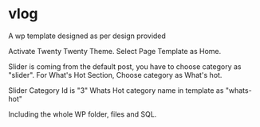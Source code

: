 # vlog
A wp template designed as per design provided

Activate Twenty Twenty Theme.
Select Page Template as Home.

Slider is coming from the default post, you have to choose category as "slider".
For What's Hot Section, Choose category as What's hot.


Slider Category Id is "3"
Whats Hot category name in template as "whats-hot"

Including the whole WP folder, files and SQL.
